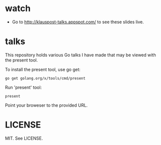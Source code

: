 # watch

* Go to http://klauspost-talks.appspot.com/ to see these slides live.

# talks

This repository holds various Go talks I have made that may be viewed with the present tool.

To install the present tool, use go get:

	go get golang.org/x/tools/cmd/present

Run 'present' tool:

	present

Point your broweser to the provided URL.

	
# LICENSE

MIT. See LICENSE.
